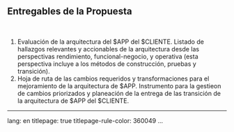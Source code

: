 
## Entregables de la Propuesta

> 

<br>


1. Evaluación de la arquitectura del $APP del $CLIENTE. Listado de hallazgos relevantes y accionables de la arquitectura desde las perspectivas rendimiento, funcional-negocio, y operativa (esta perspectiva incluye a los métodos de construcción, pruebas y transición).
1. Hoja de ruta de las cambios requeridos y transformaciones para el mejoramiento de la arquitectura de $APP. Instrumento para la gestieon de cambios priorizados y planeación de la entrega de las transición de la arquitectura de $APP del $CLIENTE.







---
lang: en
titlepage: true
titlepage-rule-color: 360049
...

